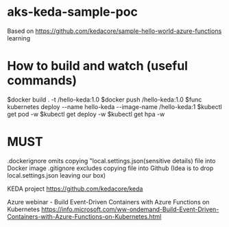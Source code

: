 # aks-keda-sample-poc
Based on https://github.com/kedacore/sample-hello-world-azure-functions learning


How to build and watch (useful commands) 
==============================================
$docker build . -t <your-docker-id>/hello-keda:1.0
$docker push <your-docker-id>/hello-keda:1.0
$func kubernetes deploy --name hello-keda --image-name <your-docker-id>/hello-keda:1
$kubectl get pod -w
$kubectl get deploy -w
$kubectl get hpa -w

MUST
====
 .dockerignore omits copying "local.settings.json(sensitive details) file into Docker image 
 .gitignore excludes copying file into Github (Idea is to drop local.settings.json leaving our box) 
 
 KEDA project
 https://github.com/kedacore/keda
 
 Azure webinar - Build Event-Driven Containers with Azure Functions on Kubernetes
 https://info.microsoft.com/ww-ondemand-Build-Event-Driven-Containers-with-Azure-Functions-on-Kubernetes.html
